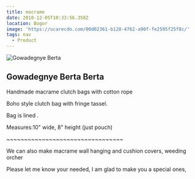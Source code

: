 ```yaml
---
title: macrame
date: 2018-12-05T10:33:56.358Z
location: Bogor
image: 'https://ucarecdn.com/00d02361-b128-4762-a90f-fe2595f25f8c/'
tags: nav
  - Product
---
```

![Gowadegnye Berta](https://ucarecdn.com/6bbc2b15-779d-405c-a141-ab8056ed0ad6/)

## Gowadegnye Berta Berta

Handmade macrame clutch bags with cotton rope 

Boho style clutch bag with fringe tassel.

Bag is lined .

Measures:10" wide, 8" height (just pouch)

\~\~\~\~\~\~\~\~\~\~\~\~\~\~\~\~\~\~\~\~\~\~\~\~\~\~\~\~\~\~\~\~~

We can also make macrame wall hanging and cushion covers, weeding orcher

Please let me know your needed, I am glad to make you a special ones,

